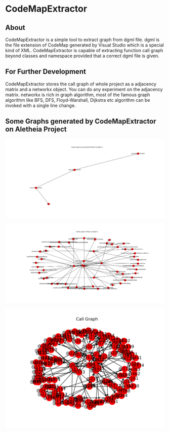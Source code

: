 # CodeMapExtractor

## About 
CodeMapExtractor is a simple tool to extract graph from dgml file. dgml is the file extension of CodeMap generated by Visual Studio which is a special kind of XML. CodeMapExtractor is capable of extracting function call graph beyond classes and namespace provided that a correct dgml file is given. 

## For Further Development
CodeMapExtractor stores the call graph of whole project as a adjacency matrix and a networkx object. You can do any experiment on the adjacency matrix. networkx is rich in graph algorithm, most of the famous graph algorithm like BFS, DFS, Floyd-Warshall, Dijkstra etc algorithm can be invoked with a single line change. 

## Some Graphs generated by CodeMapExtractor on Aletheia Project
![Caller Graph](https://github.com/tum-i22/CodeMapExtractor/blob/master/caller_graph.png "Caller Graph")



![Callee Graph](https://github.com/tum-i22/CodeMapExtractor/blob/master/callee_graph.png "Callee Graph")

![Call Graph](https://github.com/tum-i22/CodeMapExtractor/blob/master/call_graph.png "Full Call Graph")
